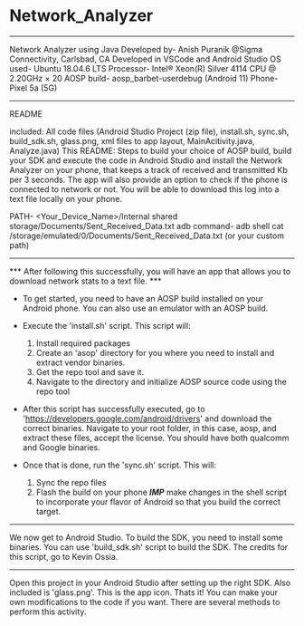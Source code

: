 # Network_Analyzer
*******************************************************************
Network Analyzer using Java
Developed by- Anish Puranik @Sigma Connectivity, Carlsbad, CA
Developed in VSCode and Android Studio
OS used- Ubuntu 18.04.6 LTS
	 Processor- Intel® Xeon(R) Silver 4114 CPU @ 2.20GHz × 20
AOSP build- aosp_barbet-userdebug (Android 11)
Phone- Pixel 5a (5G)
*******************************************************************

README

included: 
All code files (Android Studio Project (zip file), install.sh, sync.sh, build_sdk.sh, glass.png, xml files to app layout, MainAcitivity.java, Analyze.java) 
This README:
Steps to build your choice of AOSP build, build your SDK and execute the code in Android Studio and install the Network Analyzer on your phone, that keeps a track of received and transmitted Kb per 3 seconds. The app will also provide an option to check if the phone is connected to network or not. You will be able to download this log into a text file locally on your phone. 

PATH- <Your_Device_Name>/Internal shared storage/Documents/Sent_Received_Data.txt
adb command- adb shell cat /storage/emulated/0/Documents/Sent_Received_Data.txt (or your custom path)
___________________________________________________________________________________________________________________________________________________________________________________________________________

*** After following this successfully, you will have an app that allows you to download network stats to a text file. ***

- To get started, you need to have an AOSP build installed on your Android phone. You can also use an emulator with an AOSP build.

- Execute the 'install.sh' script. This script will:
 	1. Install required packages
	2. Create an 'asop' directory for you where you need to install and extract vendor binaries.
	3. Get the repo tool and save it.
	4. Navigate to the directory and initialize AOSP source code using the repo tool

- After this script has successfully executed, go to 'https://developers.google.com/android/drivers' and download the correct binaries. Navigate to your root folder, in this case, aosp, and extract these files, accept the license. You should have both qualcomm and Google binaries.

- Once that is done, run the 'sync.sh' script. This will:
	1. Sync the repo files
	2. Flash the build on your phone
	***IMP*** make changes in the shell script to incorporate your flavor of Android so that you 		build the correct target.
__________________________________________________________________________________________________________________________________________________________________________________________________________

We now get to Android Studio. To build the SDK, you need to install some binaries. You can use 'build_sdk.sh' script to build the SDK. The credits for this script, go to Kevin Ossia.
__________________________________________________________________________________________________________________________________________________________________________________________________________

Open this project in your Android Studio after setting up the right SDK. Also included is 'glass.png'. This is the app icon. Thats it! You can make your own modifications to the code if you want. There are several methods to perform this activity.





